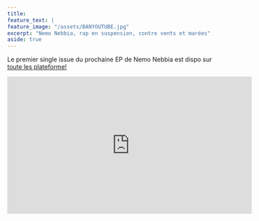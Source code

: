 ```yaml
---
title: 
feature_text: |
feature_image: "/assets/BANYOUTUBE.jpg"
excerpt: "Nemo Nebbia, rap en suspension, contre vents et marées"
aside: true
---
```


Le premier single issue du prochaine EP de Nemo Nebbia est dispo sur [toute les plateforme!](https://open.spotify.com/track/3RPLvgOonKgYtQgrPIWANF?si=066f3e9eb7634b38&nd=1&dlsi=15e5df7fc534410c)

<iframe width="560" height="315" src="https://www.youtube.com/embed/mIZC5n86qyk?si=wy8OTkjGkCCm8iyD" title="YouTube video player" frameborder="0" allow="accelerometer; autoplay; clipboard-write; encrypted-media; gyroscope; picture-in-picture; web-share" referrerpolicy="strict-origin-when-cross-origin" allowfullscreen></iframe>
